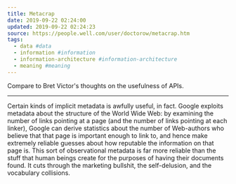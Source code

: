 ```yaml
---
title: Metacrap
date: 2019-09-22 02:24:00
updated: 2019-09-22 02:24:23
source: https://people.well.com/user/doctorow/metacrap.htm
tags:
  - data #data
  - information #information
  - information-architecture #information-architecture
  - meaning #meaning
---
```

Compare to Bret Victor's thoughts on the usefulness of APIs.

* * *

Certain kinds of implicit metadata is awfully useful, in fact. Google exploits metadata about the structure of the World Wide Web: by examining the number of links pointing at a page (and the number of links pointing at each linker), Google can derive statistics about the number of Web-authors who believe that that page is important enough to link to, and hence make extremely reliable guesses about how reputable the information on that page is.
This sort of observational metadata is far more reliable than the stuff that human beings create for the purposes of having their documents found. It cuts through the marketing bullshit, the self-delusion, and the vocabulary collisions.